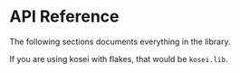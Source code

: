 # API Reference

The following sections documents everything in the library.

If you are using kosei with flakes, that would be `kosei.lib`.
